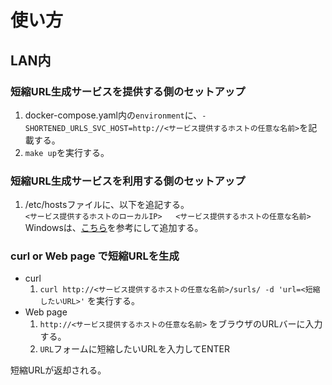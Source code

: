 # 使い方
## LAN内
### 短縮URL生成サービスを提供する側のセットアップ
1. docker-compose.yaml内の`environment`に、`- SHORTENED_URLS_SVC_HOST=http://<サービス提供するホストの任意な名前>`を記載する。
2. `make up`を実行する。

### 短縮URL生成サービスを利用する側のセットアップ
1. /etc/hostsファイルに、以下を追記する。  
`<サービス提供するホストのローカルIP>   <サービス提供するホストの任意な名前>`  
Windowsは、[こちら](https://www.fonepaw.jp/solution/edit-windows-hosts.html)を参考にして追加する。

### curl or Web page で短縮URLを生成
- curl
    1. `curl http://<サービス提供するホストの任意な名前>/surls/ -d 'url=<短縮したいURL>'` を実行する。
- Web page
    1. `http://<サービス提供するホストの任意な名前>` をブラウザのURLバーに入力する。
    2. `URL`フォームに短縮したいURLを入力してENTER

短縮URLが返却される。
